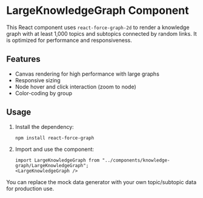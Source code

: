 # LargeKnowledgeGraph Component

This React component uses `react-force-graph-2d` to render a knowledge graph with at least 1,000 topics and subtopics connected by random links. It is optimized for performance and responsiveness.

## Features
- Canvas rendering for high performance with large graphs
- Responsive sizing
- Node hover and click interaction (zoom to node)
- Color-coding by group

## Usage
1. Install the dependency:
   ```bash
   npm install react-force-graph
   ```
2. Import and use the component:
   ```tsx
   import LargeKnowledgeGraph from "../components/knowledge-graph/LargeKnowledgeGraph";
   <LargeKnowledgeGraph />
   ```

You can replace the mock data generator with your own topic/subtopic data for production use.
